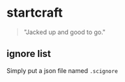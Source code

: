 # startcraft

> "Jacked up and good to go."

## ignore list

Simply put a json file named `.scignore`
